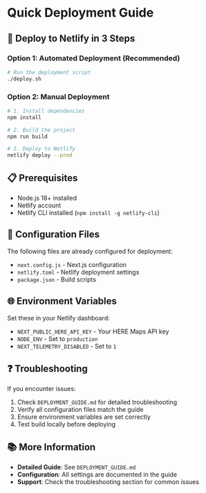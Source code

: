 # Quick Deployment Guide

## 🚀 Deploy to Netlify in 3 Steps

### Option 1: Automated Deployment (Recommended)
```bash
# Run the deployment script
./deploy.sh
```

### Option 2: Manual Deployment
```bash
# 1. Install dependencies
npm install

# 2. Build the project
npm run build

# 3. Deploy to Netlify
netlify deploy --prod
```

## 📋 Prerequisites
- Node.js 18+ installed
- Netlify account
- Netlify CLI installed (`npm install -g netlify-cli`)

## 🔧 Configuration Files
The following files are already configured for deployment:
- `next.config.js` - Next.js configuration
- `netlify.toml` - Netlify deployment settings
- `package.json` - Build scripts

## 🌐 Environment Variables
Set these in your Netlify dashboard:
- `NEXT_PUBLIC_HERE_API_KEY` - Your HERE Maps API key
- `NODE_ENV` - Set to `production`
- `NEXT_TELEMETRY_DISABLED` - Set to `1`

## ❓ Troubleshooting
If you encounter issues:
1. Check `DEPLOYMENT_GUIDE.md` for detailed troubleshooting
2. Verify all configuration files match the guide
3. Ensure environment variables are set correctly
4. Test build locally before deploying

## 📚 More Information
- **Detailed Guide**: See `DEPLOYMENT_GUIDE.md`
- **Configuration**: All settings are documented in the guide
- **Support**: Check the troubleshooting section for common issues 